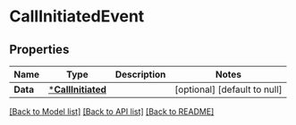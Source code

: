 # CallInitiatedEvent

## Properties
Name | Type | Description | Notes
------------ | ------------- | ------------- | -------------
**Data** | [***CallInitiated**](CallInitiated.md) |  | [optional] [default to null]

[[Back to Model list]](../README.md#documentation-for-models) [[Back to API list]](../README.md#documentation-for-api-endpoints) [[Back to README]](../README.md)

